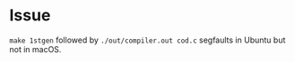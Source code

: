 # Issue

`make 1stgen` followed by `./out/compiler.out cod.c` segfaults in Ubuntu but not in macOS.
